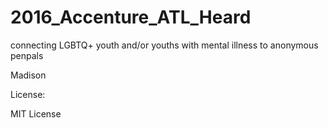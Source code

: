 # 2016_Accenture_ATL_Heard
connecting LGBTQ+ youth and/or youths with mental illness to anonymous penpals



Madison


License:

MIT License